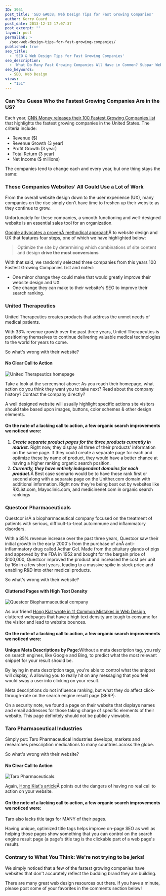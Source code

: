 ```yaml
---
ID: 3961
post_title: 'SEO &#038; Web Design Tips for Fast Growing Companies'
author: Kerry Guard
post_date: 2013-12-12 17:07:37
post_excerpt: ""
layout: post
permalink: >
  /seo-web-design-tips-for-fast-growing-companies/
published: true
seo_title:
  - 'SEO & Web Design Tips for Fast Growing Companies'
seo_description:
  - 'What Do Many Fast Growing Companies All Have in Common? Subpar Websites! Read Our SEO & Web Design Tips for Fast Growing Companies to Fix This At Your Company.'
seo_keywords:
  - SEO, Web Design
views:
  - "151"
---
```

<h3>Can You Guess Who the Fastest Growing Companies Are in the US?</h3>
<p>Each year, <a href="http://money.cnn.com/magazines/fortune/fastest-growing/" target="_blank">CNN Money releases their 100 Fastest Growing Companies list </a>that highlights the fastest growing companies in the United States. The criteria include:</p>
<ul>
	<li>Revenue ($)</li>
	<li>Revenue Growth (3 year)</li>
	<li>Profit Growth (3 year)</li>
	<li>Total Return (3 year)</li>
	<li>Net Income ($ millions)</li>
</ul>

<p>The companies tend to change each and every year, but one thing stays the same:</p>

<!--more-->

<h3>These Companies Websites' All Could Use a Lot of Work</h3>
<p>From the overall website design down to the user experience (UX), many companies on the rise simply don't have time to freshen up their website as they continue to grow.</p>
<p>Unfortunately for these companies, a smooth functioning and well-designed website is an essential sales tool for an organization.</p>

<p><a href="http://static.googleusercontent.com/media/www.google.com/en/us/enterprise/search/files/Google_MaximizingWebsiteROI.pdf" target="_blank">Google advocates a provenÂ methodical approach</a>Â to website design and UX that features four steps, one of which we have highlighted below:</p>

<blockquote>Optimize the site by determining which combinations of site content and design <strong>drive the most conversions</strong></blockquote>

<p>With that said, we randomly selected three companies from this years 100 Fastest Growing Companies List and noted:</p>

<ul>
	<li>One minor change they could make that would greatly improve their website design and UX</li>
	<li>One change they can make to their website's SEO to improve their search ranking.</li>
</ul>

<h3>United Therapeutics</h3>

<p>United Therapeutics creates products that address the unmet needs of medical patients.</p>

<p>With 33% revenue growth over the past three years, United Therapeutics is positioning themselves to continue delivering valuable medical technologies to the world for years to come.</p>

<p>So what's wrong with their website?</p>

<h4>No Clear Call to Action</h4>
<img alt="United Therapeutics homepage" src="http://mkgmediagroup.com/wp-content/uploads/2013/12/United-Therapeutics.png" />

<p>Take a look at the screenshot above: As you reach their homepage, what action do you think they want you to take next? Read about the company history? Contact the company directly?</p>

<p>A well designed website will usually highlight specific actions site visitors should take based upon images, buttons, color schemes &amp; other design elements.</p>

<h4>On the note of a lacking call to action, a few organic search improvements we noticed were:</h4>
<ol>
	<li><em><strong>Create separate product pages for the three products currently in market.</strong></em> Right now, they display all three of their products' information on the same page. If they could create a separate page for each and optimize these by name of product, they would have a better chance at having a higher ranking organic search position.</li>
	<li><em><strong>Currently, they have entirely independent domains for each product.</strong></em>Â Best case scenario would be to have those rank first or second along with a separate page on the Unither.com domain with additional information. Right now they're being beat out by websites like RXList.com, Mayoclinic.com, and medicinenet.com in organic search rankings</li>
</ol>

<h3>Questcor Pharmaceuticals</h3>
<p>Questcor isÂ a biopharmaceutical company focused on the treatment of patients with serious, difficult-to-treat autoimmune and inflammatory disorders.</p>

<p>With a 85% revenue increase over the past three years, Questcor saw their initial growth in the early 2000's from the purchase of anÂ anti-inflammatory drug called Acthar Gel. Made from the pituitary glands of pigs and approved by the FDA in 1952 and bought for the bargain price of $100,000, Questcor improved the product and increased the cost per unit by 16x in a few short years, leading to a massive spike in stock price and enabling R&amp;D into other medical products.</p>

<p>So what's wrong with their website?</p>
<h4>Cluttered Pages with High Text Density</h4>
<img alt="Questcor Biopharmaceutical company" src="http://mkgmediagroup.com/wp-content/uploads/2013/12/Questcor-Biopharmaceutical-company.png"/>

<p>As our friend <a href="http://www.hongkiat.com/blog/11-common-mistakes-blunders-in-web-design/" target="_blank">Hong Kiat wrote in 11 Common Mistakes in Web Design</a>, cluttered webpages that have a high text density are tough to consume for the visitor and lead to website bounces.</p>

<h4>On the note of a lacking call to action, a few organic search improvements we noticed were:</h4>
<p><strong>Unique Meta Descriptions by Page:</strong>Without a meta description tag, you rely on search engines, like Google and Bing, to predict what the most relevant snippet for your result should be.</p>

<p>By laying in meta description tags, you're able to control what the snippet will display, Â allowing you to really hit on any messaging that you feel would sway a user into clicking on your result.</p>

<p>Meta descriptions do not influence ranking, but what they do affect click-through-rate on the search engine result page (SERP).</p>

<p>On a security note, we found a page on their website that displays names and email addresses for those taking charge of specific elements of their website. This page definitely should not be publicly viewable.</p>

<h3>Taro Pharmaceutical Industries</h3>

<p>Simply put: Taro Pharmaceutical Industries develops, markets and researches prescription medications to many countries across the globe.</p>

<p>So what's wrong with their website?</p>

<h4>No Clear Call to Action</h4>

<img alt="Taro Pharmaceuticals" src="http://mkgmediagroup.com/wp-content/uploads/2013/12/Taro-Pharmaceuticals.png" />

<p>Again, <a href="http://www.hongkiat.com/blog/11-common-mistakes-blunders-in-web-design/" target="_blank">Hong Kiat's article</a>Â points out the dangers of having no real call to action on your website.</p>

<h4>On the note of a lacking call to action, a few organic search improvements we noticed were:</h4>

<p>Taro also lacks title tags for MANY of their pages.</p>

<p>Having unique, optimized title tags helps improve on-page SEO as well as helping those pages show something that you can control on the search engine result page (a page's title tag is the clickable part of a web page's result).</p>

<h3>Contrary to What You Think: We're not trying to be jerks!</h3>

<p>We simply noticed that a few of the fastest growing companies have websites that don't accurately reflect the budding brand they are building.</p>

<p>There are many great web design resources out there. If you have a minute, please post some of your favorites in the comments section below!</p>